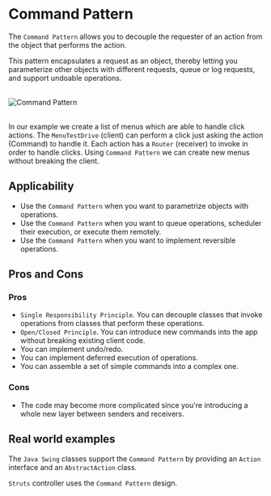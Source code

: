 Command Pattern
======================

The `Command Pattern` allows you to decouple the requester of an action from the object that
performs the action.

This pattern encapsulates a request as an object, thereby letting you parameterize other objects with different requests,
queue or log requests, and support undoable operations.


<br />![Command Pattern](https://www.dofactory.com/images/diagrams/net/command.gif)<br /><br />

In our example we create a list of menus which are able to handle click actions. The `MenuTestDrive` (client) can perform
a click just asking the action (Command) to handle it. Each action has a `Router` (receiver) to invoke in order to
handle clicks. Using `Command Pattern` we can create new menus without breaking the client.

## Applicability

- Use the `Command Pattern` when you want to parametrize objects with operations.
- Use the `Command Pattern` when you want to queue operations, scheduler their execution, or execute them remotely.
- Use the `Command Pattern` when you want to implement reversible operations.

## Pros and Cons

### Pros

+ `Single Responsibility Principle`. You can decouple classes that invoke operations from classes that perform these
operations.
+ `Open/Closed Principle`. You can introduce new commands into the app without breaking existing client code.
+ You can implement undo/redo.
+ You can implement deferred execution of operations.
+ You can assemble a set of simple commands into a complex one.


### Cons

+ The code may become more complicated since you're introducing a whole new layer between senders and receivers.

## Real world examples

The `Java Swing` classes support the `Command Pattern` by providing an `Action` interface and an `AbstractAction` class.

`Struts` controller uses the `Command Pattern` design.


